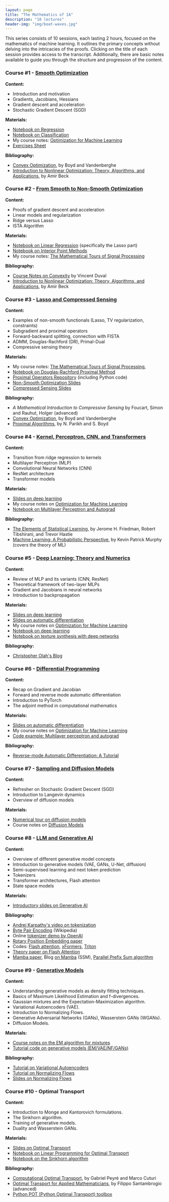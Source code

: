 ```yaml
---
layout: page
title: "The Mathematics of IA"
description: "10 lectures"
header-img: "img/boat-waves.jpg"
---
```


This series consists of 10 sessions, each lasting 2 hours, focused on the mathematics of machine learning. It outlines the primary concepts without delving into the intricacies of the proofs. Clicking on the title of each session provides access to the transcript. Additionally, there are basic notes available to guide you through the structure and progression of the content.

### Course #1 - [Smooth Optimization](https://mathematical-tours.github.io/maths-ia-course-data/transcripts/1-smooth-optim.pdf)

**Content:**
- Introduction and motivation
- Gradients, Jacobians, Hessians
- Gradient descent and acceleration
- Stochastic Gradient Descent (SGD)

**Materials:**
- [Notebook on Regression](https://nbviewer.org/github/gpeyre/numerical-tours/blob/master/python/ml_2_regression.ipynb)
- [Notebook on Classification](https://nbviewer.org/github/gpeyre/numerical-tours/blob/master/python/ml_3_classification.ipynb)
- My course notes: [Optimization for Machine Learning](https://mathematical-tours.github.io/book-sources/optim-ml/OptimML.pdf)
- [Exercises Sheet](https://mathematical-tours.github.io/maths-ia-course-data/material/td-derivatives.pdf)

**Bibliography:**
- [Convex Optimization](http://stanford.edu/~boyd/cvxbook/), by Boyd and Vandenberghe
- [Introduction to Nonlinear Optimization: Theory, Algorithms, and Applications](https://sites.google.com/site/amirbeck314/books), by Amir Beck

### Course #2 - [From Smooth to Non-Smooth Optimization](https://mathematical-tours.github.io/maths-ia-course-data/transcripts/2-non-smooth-optim.pdf)

**Content:**
- Proofs of gradient descent and acceleration
- Linear models and regularization
- Ridge versus Lasso
- ISTA Algorithm

**Materials:**
- [Notebook on Linear Regression](https://nbviewer.jupyter.org/github/gpeyre/numerical-tours/blob/master/python/ml_2_regression.ipynb) (specifically the Lasso part)
- [Notebook on Interior Point Methods](https://nbviewer.org/github/gpeyre/numerical-tours/blob/master/python/optim_6_interior_points.ipynb)
- My course notes: [The Mathematical Tours of Signal Processing](https://mathematical-tours.github.io/book/)

**Bibliography:**
- [Course Notes on Convexity](https://who.rocq.inria.fr/Vincent.Duval/files/convexity.pdf) by Vincent Duval
- [Introduction to Nonlinear Optimization: Theory, Algorithms, and Applications](https://sites.google.com/site/amirbeck314/books), by Amir Beck

### Course #3 - [Lasso and Compressed Sensing](https://mathematical-tours.github.io/maths-ia-course-data/transcripts/3-compressed-sensing.pdf)

**Content:**
- Examples of non-smooth functionals (Lasso, TV regularization, constraints)
- Subgradient and proximal operators
- Forward-backward splitting, connection with FISTA
- ADMM, Douglas-Rachford (DR), Primal-Dual
- Compressive sensing theory

**Materials:**
- My course notes: [The Mathematical Tours of Signal Processing](https://mathematical-tours.github.io/book/),
- [Notebook on Douglas-Rachford Proximal Method](https://nbviewer.org/github/gpeyre/numerical-tours/blob/master/python/optim_4_condat_dr.ipynb)
- [Proximal Operators Repository](http://proximity-operator.net/) (including Python code)
- [Non-Smooth Optimization Slides](https://mathematical-tours.github.io/maths-ia-course-data/material/nonsmooth-optimization-slides.pdf)
- [Compressed Sensing Slides](https://mathematical-tours.github.io/maths-ia-course-data/material/compressed-sensing-slides.pdf)

**Bibliography:**
- *A Mathematical Introduction to Compressive Sensing* by Foucart, Simon and Rauhut, Holger (advanced)
- [Convex Optimization](http://stanford.edu/~boyd/cvxbook/), by Boyd and Vandenberghe
- [Proximal Algorithms](http://stanford.edu/~boyd/papers/prox_algs.html), by N. Parikh and S. Boyd


### Course #4 - [Kernel, Perceptron, CNN, and Transformers](https://mathematical-tours.github.io/maths-ia-course-data/transcripts/4-neural-networks.pdf)

**Content:**
- Transition from ridge regression to kernels
- Multilayer Perceptron (MLP)
- Convolutional Neural Networks (CNN)
- ResNet architecture
- Transformer models

**Materials:**
- [Slides on deep learning](https://mathematical-tours.github.io/maths-ia-course-data/material/course-ml-deep-learning.pdf)
- My course notes on [Optimization for Machine Learning](https://mathematical-tours.github.io/book-sources/optim-ml/OptimML.pdf)
- [Notebook on Multilayer Perceptron and Autograd](http://nbviewer.ipython.org/github/gpeyre/numerical-tours/blob/master/python/ml_5_mlp.ipynb)

**Bibliography:**
- [The Elements of Statistical Learning](https://statweb.stanford.edu/~tibs/ElemStatLearn/), by Jerome H. Friedman, Robert Tibshirani, and Trevor Hastie
- [Machine Learning: A Probabilistic Perspective](http://www.cs.ubc.ca/~murphyk/MLbook/index.html), by Kevin Patrick Murphy (covers the theory of ML)


### Course #5 - [Deep Learning: Theory and Numerics](https://mathematical-tours.github.io/maths-ia-course-data/transcripts/5-neural-networks-theory.pdf)

**Content:**
- Review of MLP and its variants (CNN, ResNet)
- Theoretical framework of two-layer MLPs
- Gradient and Jacobians in neural networks
- Introduction to backpropagation

**Materials:**
- [Slides on deep learning](https://mathematical-tours.github.io/maths-ia-course-data/material/course-ml-deep-learning.pdf)
- [Slides on automatic differentiation](https://www.dropbox.com/s/4jr93tzz2uxgcwv/course-ml-autodiff.pdf?dl=0)
- My course notes on [Optimization for Machine Learning](https://mathematical-tours.github.io/book-sources/optim-ml/OptimML.pdf)
- [Notebook on deep learning](http://nbviewer.org/github/gpeyre/numerical-tours/blob/master/python/ml_6_nn.ipynb)
- [Notebook on texture synthesis with deep networks](https://nbviewer.org/github/gpeyre/numerical-tours/blob/master/python/ml_8_deep_texture_synthesis.ipynb)

**Bibliography:**
- [Christopher Olah's Blog](http://colah.github.io/)


### Course #6 - [Differential Programming](https://mathematical-tours.github.io/maths-ia-course-data/transcripts/6-autodiff.pdf)

**Content:**
- Recap on Gradient and Jacobian
- Forward and reverse mode automatic differentiation
- Introduction to PyTorch
- The adjoint method in computational mathematics

**Materials:**
- [Slides on automatic differentiation](https://mathematical-tours.github.io/maths-ia-course-data/material/course-ml-autodiff.pdf)
- My course notes on [Optimization for Machine Learning](https://mathematical-tours.github.io/book-sources/optim-ml/OptimML.pdf)
- [Code example: Multilayer perceptron and autograd](http://nbviewer.ipython.org/github/gpeyre/numerical-tours/blob/master/python/ml_5_mlp.ipynb)

**Bibliography:**
- [Reverse-mode Automatic Differentiation: A Tutorial](https://rufflewind.com/2016-12-30/reverse-mode-automatic-differentiation)

### Course #7 - [Sampling and Diffusion Models](https://mathematical-tours.github.io/maths-ia-course-data/transcripts/7-diffusion-models.pdf)

**Content:**
- Refresher on Stochastic Gradient Descent (SGD)
- Introduction to Langevin dynamics
- Overview of diffusion models

**Materials:**
- [Numerical tour on diffusion models](https://nbviewer.org/github/gpeyre/numerical-tours/blob/master/python/ml_12_diffusion_models.ipynb)
- Course notes on [Diffusion Models](https://mathematical-tours.github.io/book-sources/optim-ml/OptimML-DiffusionModels.pdf)

### Course #8 - [LLM and Generative AI](https://mathematical-tours.github.io/maths-ia-course-data/transcripts/8-llm.pdf)

**Content:**
- Overview of different generative model concepts
- Introduction to generative models (VAE, GANs, U-Net, diffusion)
- Semi-supervised learning and next token prediction
- Tokenizers
- Transformer architectures, Flash attention
- State space models

**Materials:**
- [Introductory slides on Generative AI](https://speakerdeck.com/gpeyre/generative-ai-practice-and-theory)

**Bibliography:**
- [Andrej Karpathy's video on tokenization](https://www.youtube.com/watch?v=zduSFxRajkE)
- [Byte Pair Encoding](https://en.wikipedia.org/wiki/Byte_pair_encoding) (Wikipedia)
- Online [tokenizer demo by OpenAI](https://platform.openai.com/tokenizer)
- [Rotary Position Embedding paper](https://arxiv.org/abs/2104.09864)
- Codes: [Flash attention](https://github.com/Dao-AILab/flash-attention), [xFormers](https://github.com/facebookresearch/xformers), [Triton](https://openai.com/research/triton)
- [Theory paper on Flash Attention](https://arxiv.org/abs/2402.07443)
- [Mamba paper](https://arxiv.org/abs/2312.00752), Blog [on Mamba](https://jackcook.com/2024/02/23/mamba.html) (SSM), [Parallel Prefix Sum algorithm](https://en.wikipedia.org/wiki/Prefix_sum)

### Course #9 - [Generative Models](https://mathematical-tours.github.io/maths-ia-course-data/transcripts/9-generative.pdf)

**Content:**
- Understanding generative models as density fitting techniques.
- Basics of Maximum Likelihood Estimation and f-divergences.
- Gaussian mixtures and the Expectation-Maximization algorithm.
- Variational Autoencoders (VAE).
- Introduction to Normalizing Flows.
- Generative Adversarial Networks (GANs), Wasserstein GANs (WGANs).
- Diffusion Models.

**Materials:**
- [Course notes on the EM algorithm for mixtures](https://mathematical-tours.github.io/maths-ia-course-data/material/em-algo.pdf)
- [Tutorial code on generative models (EM/VAE/NF/GANs)](https://mathematical-tours.github.io/maths-ia-course-data/material/generative-models.ipynb)

**Bibliography:**
- [Tutorial on Variational Autoencoders](https://arxiv.org/abs/1606.05908)
- [Tutorial on Normalizing Flows](https://pyro.ai/examples/normalizing_flows_i.html)
- [Slides on Normalizing Flows](https://www.shakirm.com/slides/DeepGenModelsTutorial.pdf)

### Course #10 - Optimal Transport

**Content:**
- Introduction to Monge and Kantorovich formulations.
- The Sinkhorn algorithm.
- Training of generative models.
- Duality and Wasserstein GANs.

**Materials:**
- [Slides on Optimal Transport](https://speakerdeck.com/gpeyre/numerical-optimal-transport-1?slide=120)
- [Notebook on Linear Programming for Optimal Transport](http://nbviewer.org/github/gpeyre/numerical-tours/blob/master/python/optimaltransp_1_linprog.ipynb)
- [Notebook on the Sinkhorn algorithm](http://nbviewer.org/github/gpeyre/numerical-tours/blob/master/python/optimaltransp_5_entropic.ipynb)

**Bibliography:**
- [Computational Optimal Transport](https://arxiv.org/abs/1803.00567), by Gabriel Peyré and Marco Cuturi
- [Optimal Transport for Applied Mathematicians](https://www.math.u-psud.fr/~filippo/OTAM-cvgmt.pdf), by Filippo Santambrogio (advanced)
- [Python POT (Python Optimal Transport) toolbox](https://pythonot.github.io/)